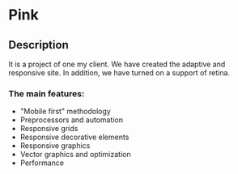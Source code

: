 # Pink

## Description

It is a project of one my client. We have created the adaptive and responsive site. In addition, we have turned on a support of retina. 

### The main features:

- "Mobile first" methodology
- Preprocessors and automation
- Responsive grids
- Responsive decorative elements
- Responsive graphics
- Vector graphics and optimization
- Performance